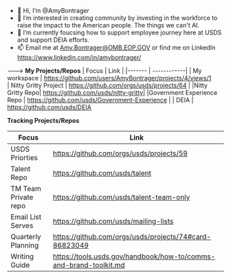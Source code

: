 - 👋 Hi, I’m @AmyBontrager
- 👀 I’m interested in creating community by investing in the workforce to raise the impact to the American people. The things we can't AI.  
- 🌱 I’m currently foucsing how to support employee journey here at USDS and support DEIA efforts.
- 📫 Email me at Amy.Bontrager@OMB.EOP.GOV or find me on LinkedIn https://www.linkedin.com/in/amybontrager/


--->
**My Projects/Repos**
| Focus  | Link  |
|------- | ------------|
| My workspace | https://github.com/users/AmyBontrager/projects/4/views/1   
| Nitty Gritty Project | https://github.com/orgs/usds/projects/64 |
|Nitty Gritty Repo| https://github.com/usds/nitty-gritty|
|Government Experience Repo | https://github.com/usds/Government-Experience |
| DEIA | https://github.com/usds/DEIA

**Tracking Projects/Repos**

| Focus | Link|
|------| ------| 
|USDS Priorties| https://github.com/orgs/usds/projects/59                           |
| Talent Repo | https://github.com/usds/talent                                      |
| TM Team Private repo| https://github.com/usds/talent-team-only                    | 
| Email List Serves | https://github.com/usds/mailing-lists |
| Quarterly Planning | https://github.com/orgs/usds/projects/74#card-86823049       | 
| Writing Guide| https://tools.usds.gov/handbook/how-to/comms-and-brand-toolkit.md |
